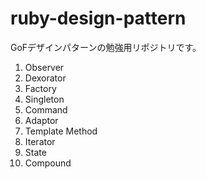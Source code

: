 # ruby-design-pattern
GoFデザインパターンの勉強用リポジトリです。
1. Observer
2. Dexorator
3. Factory
4. Singleton
5. Command
6. Adaptor
7. Template Method
8. Iterator
9. State
10. Compound